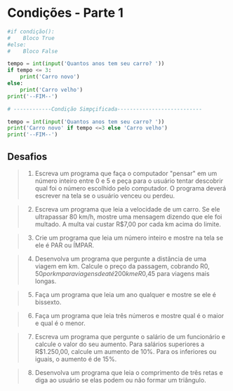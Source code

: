 # Condições - Parte 1

```python
#if condição():
#    Bloco True
#else:
#    Bloco False

tempo = int(input('Quantos anos tem seu carro? '))
if tempo <= 3:
    print('Carro novo')
else:
    print('Carro velho')
print('--FIM--')

# ------------Condição Simpçificada---------------------------

tempo = int(input('Quantos anos tem seu carro? '))
print('Carro novo' if tempo <=3 else 'Carro velho')
print('--FIM--')

```

## Desafios

> 1. Escreva um programa que faça o computador "pensar" em um número inteiro entre 0 e 5 e peça para o usuário tentar
> descobrir qual foi o número escolhido pelo computador. O programa deverá escrever na tela se o usuário venceu ou
> perdeu.

> 2. Escreva um programa que leia a velocidade de um carro. Se ele ultrapassar 80 km/h, mostre uma mensagem dizendo que
> ele foi multado. A multa vai custar R$7,00 por cada km acima do limite.

> 3. Crie um programa que leia um número inteiro e mostre na tela se ele é PAR ou ÍMPAR.

> 4. Desenvolva um programa que pergunte a distância de uma viagem em km. Calcule o preço da passagem, cobrando R$0,50
> por km para viagens de até 200 km e R$0,45 para viagens mais longas.

> 5. Faça um programa que leia um ano qualquer e mostre se ele é bissexto.

> 6. Faça um programa que leia três números e mostre qual é o maior e qual é o menor.

> 7. Escreva um programa que pergunte o salário de um funcionário e calcule o valor do seu aumento. Para salários
> superiores a R$1.250,00, calcule um aumento de 10%. Para os inferiores ou iguais, o aumento é de 15%.

> 8. Desenvolva um programa que leia o comprimento de três retas e diga ao usuário se elas podem ou não formar um
> triângulo.
